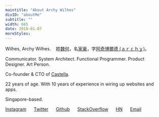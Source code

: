 ```yaml
---
maintitle: "About Archy Wilhes"
divID: "aboutMe"
subtitle: ""
width: 665
date: 2018-01-07
moreStyles:
---
```


Wilhes, Archy Wilhes. &nbsp;&nbsp; 姓<a target="_blank" href="https://translate.google.com/?tl=zh#zh-CN/ja/%E9%AD%8F%E4%BD%95">魏何</a>，名<a target="_blank" href="http://wiki.mbalib.com/wiki/%E5%AE%B6%E8%B1%AA%E5%A8%81%E5%A3%AB%E5%BF%8C">家豪</a>，字<a href="/%E9%98%BF%E5%A5%87%E5%8D%9A%E7%88%BE%E5%BE%B7.txt" target="_blank">阿奇博爾德 (ａｒｃｈｙ)</a>。

Communicator. System Architect. Functional Programmer. Product Designer. Art Person.

Co-founder & CTO of [Castella](http://castella.art/).

22 years of age. With 10 years of experience in wiring up websites and apps.

Singapore-based.

<a style="margin-right:20px" target="_blank" href="http://instagram.com/arrchyy">Instagram</a>
<a style="margin-right:20px" target="_blank" href="http://twitter.com/archywilhes">Twitter</a>
<a style="margin-right:20px" target="_blank" href="http://github.com/arrchyy">Github</a>
<a style="margin-right:20px" target="_blank" href="https://stackoverflow.com/users/2041954/archy-wilhes-%E9%AD%8F%E4%BD%95">StackOverflow</a>
<a style="margin-right:20px" target="_blank" href="https://news.ycombinator.com/user?id=archibaldJ">HN</a>
<a style="margin-right:20px" target="_blank" href="http://0a.io/mail.txt">Email</a>
